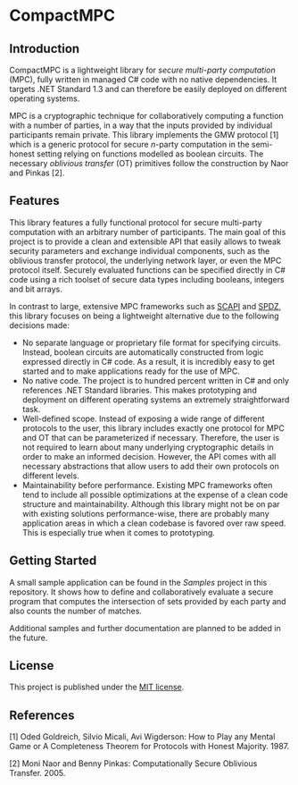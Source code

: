 # CompactMPC

## Introduction

CompactMPC is a lightweight library for *secure multi-party computation* (MPC), fully written in managed C# code with no native dependencies. It targets .NET Standard 1.3 and can therefore be easily deployed on different operating systems.

MPC is a cryptographic technique for collaboratively computing a function with a number of parties, in a way that the inputs provided by individual participants remain private. This library implements the GMW protocol [1] which is a generic protocol for secure *n*-party computation in the semi-honest setting relying on functions modelled as boolean circuits. The necessary *oblivious transfer* (OT) primitives follow the construction by Naor and Pinkas [2].

## Features

This library features a fully functional protocol for secure multi-party computation with an arbitrary number of participants. The main goal of this project is to provide a clean and extensible API that easily allows to tweak security parameters and exchange individual components, such as the oblivious transfer protocol, the underlying network layer, or even the MPC protocol itself. Securely evaluated functions can be specified directly in C# code using a rich toolset of secure data types including booleans, integers and bit arrays.

In contrast to large, extensive MPC frameworks such as [SCAPI](https://github.com/cryptobiu/libscapi) and [SPDZ](https://github.com/bristolcrypto/SPDZ-2), this library focuses on being a lightweight alternative due to the following decisions made:
- No separate language or proprietary file format for specifying circuits. Instead, boolean circuits are automatically constructed from logic expressed directly in C# code. As a result, it is incredibly easy to get started and to make applications ready for the use of MPC.
- No native code. The project is to hundred percent written in C# and only references .NET Standard libraries. This makes prototyping and deployment on different operating systems an extremely straightforward task.
- Well-defined scope. Instead of exposing a wide range of different protocols to the user, this library includes exactly one protocol for MPC and OT that can be parameterized if necessary. Therefore, the user is not required to learn about many underlying cryptographic details in order to make an informed decision. However, the API comes with all necessary abstractions that allow users to add their own protocols on different levels.
- Maintainability before performance. Existing MPC frameworks often tend to include all possible optimizations at the expense of a clean code structure and maintainability. Although this library might not be on par with existing solutions performance-wise, there are probably many application areas in which a clean codebase is favored over raw speed. This is especially true when it comes to prototyping.

## Getting Started

A small sample application can be found in the *Samples* project in this repository. It shows how to define and collaboratively evaluate a secure program that computes the intersection of sets provided by each party and also counts the number of matches.

Additional samples and further documentation are planned to be added in the future.

## License

This project is published under the [MIT license](/LICENSE).

## References

[1] Oded Goldreich, Silvio Micali, Avi Wigderson: How to Play any Mental Game or A Completeness Theorem for Protocols with Honest Majority. 1987.

[2] Moni Naor and Benny Pinkas: Computationally Secure Oblivious Transfer. 2005.
